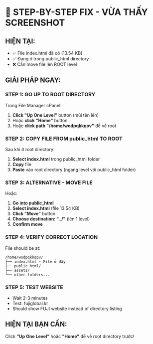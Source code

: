 # 🎯 STEP-BY-STEP FIX - VỪA THẤY SCREENSHOT

## HIỆN TẠI:
- ✅ File index.html đã có (13.54 KB)
- ✅ Đang ở trong public_html directory
- ❌ Cần move file lên ROOT level

## GIẢI PHÁP NGAY:

### STEP 1: GO UP TO ROOT DIRECTORY
Trong File Manager cPanel:
1. **Click "Up One Level"** button (mũi tên lên)
2. Hoặc **click "Home"** button  
3. Hoặc **click path "/home/wodpqkkqov"** để về root

### STEP 2: COPY FILE FROM public_html TO ROOT
Sau khi ở root directory:
1. **Select index.html** trong public_html folder
2. **Copy** file
3. **Paste** vào root directory (ngang level với public_html folder)

### STEP 3: ALTERNATIVE - MOVE FILE
Hoặc:
1. **Go into public_html** 
2. **Select index.html** (file 13.54 KB)
3. **Click "Move"** button
4. **Choose destination: "../"** (lên 1 level)
5. **Confirm move**

### STEP 4: VERIFY CORRECT LOCATION
File should be at:
```
/home/wodpqkkqov/
├── index.html ← File ở đây
├── public_html/
├── assets/
└── other folders...
```

### STEP 5: TEST WEBSITE
- Wait 2-3 minutes
- Test: fujiglobal.kr
- Should show FUJI website instead of directory listing

## HIỆN TẠI BẠN CẦN:
Click **"Up One Level"** hoặc **"Home"** để về root directory trước!
